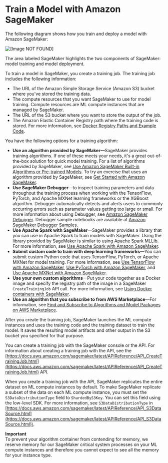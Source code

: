 # Train a Model with Amazon SageMaker<a name="how-it-works-training"></a>

The following diagram shows how you train and deploy a model with Amazon SageMaker: 

![\[Image NOT FOUND\]](http://docs.aws.amazon.com/sagemaker/latest/dg/images/sagemaker-architecture.png)

The area labeled SageMaker highlights the two components of SageMaker: model training and model deployment\.

To train a model in SageMaker, you create a training job\. The training job includes the following information:
+ The URL of the Amazon Simple Storage Service \(Amazon S3\) bucket where you've stored the training data\.
+ The compute resources that you want SageMaker to use for model training\. Compute resources are ML compute instances that are managed by SageMaker\.
+ The URL of the S3 bucket where you want to store the output of the job\.
+ The Amazon Elastic Container Registry path where the training code is stored\. For more information, see [Docker Registry Paths and Example Code](sagemaker-algo-docker-registry-paths.md)\.

You have the following options for a training algorithm:
+ **Use an algorithm provided by SageMaker**—SageMaker provides training algorithms\. If one of these meets your needs, it's a great out\-of\-the\-box solution for quick model training\. For a list of algorithms provided by SageMaker, see [Use Amazon SageMaker Built\-in Algorithms or Pre\-trained Models](algos.md)\. To try an exercise that uses an algorithm provided by SageMaker, see [Get Started with Amazon SageMaker](gs.md)\.
+ **Use SageMaker Debugger**—to inspect training parameters and data throughout the training process when working with the TensorFlow, PyTorch, and Apache MXNet learning frameworks or the XGBoost algorithm\. Debugger automatically detects and alerts users to commonly occurring errors such as parameter values getting too large or small\. For more information about using Debugger, see [Amazon SageMaker Debugger](train-debugger.md)\. Debugger sample notebooks are available at [Amazon SageMaker Debugger Samples](https://github.com/awslabs/amazon-sagemaker-examples/tree/master/sagemaker-debugger)\.
+ **Use Apache Spark with SageMaker**—SageMaker provides a library that you can use in Apache Spark to train models with SageMaker\. Using the library provided by SageMaker is similar to using Apache Spark MLLib\. For more information, see [Use Apache Spark with Amazon SageMaker](apache-spark.md)\.
+ **Submit custom code to train with deep learning frameworks**—You can submit custom Python code that uses TensorFlow, PyTorch, or Apache MXNet for model training\. For more information, see [Use TensorFlow with Amazon SageMaker](tf.md), [Use PyTorch with Amazon SageMaker](pytorch.md), and [Use Apache MXNet with Amazon SageMaker](mxnet.md)\.
+ **Use your own custom algorithms**—Put your code together as a Docker image and specify the registry path of the image in a SageMaker `CreateTrainingJob` API call\. For more information, see [Using Docker containers with SageMaker](docker-containers.md)\.
+ **Use an algorithm that you subscribe to from AWS Marketplace**—For information, see [Find and Subscribe to Algorithms and Model Packages on AWS Marketplace](sagemaker-mkt-find-subscribe.md)\.

After you create the training job, SageMaker launches the ML compute instances and uses the training code and the training dataset to train the model\. It saves the resulting model artifacts and other output in the S3 bucket you specified for that purpose\. 

You can create a training job with the SageMaker console or the API\. For information about creating a training job with the API, see the [https://docs.aws.amazon.com/sagemaker/latest/APIReference/API_CreateTrainingJob.html](https://docs.aws.amazon.com/sagemaker/latest/APIReference/API_CreateTrainingJob.html) API\. 

When you create a training job with the API, SageMaker replicates the entire dataset on ML compute instances by default\. To make SageMaker replicate a subset of the data on each ML compute instance, you must set the `S3DataDistributionType` field to `ShardedByS3Key`\. You can set this field using the low\-level SDK\. For more information, see `S3DataDistributionType` in [https://docs.aws.amazon.com/sagemaker/latest/APIReference/API_S3DataSource.html](https://docs.aws.amazon.com/sagemaker/latest/APIReference/API_S3DataSource.html)\. 

**Important**  
To prevent your algorithm container from contending for memory, we reserve memory for our SageMaker critical system processes on your ML compute instances and therefore you cannot expect to see all the memory for your instance type\.
